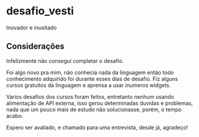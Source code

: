 # desafio_vesti

Inovador e inusitado

## Considerações

Infelizmente não consegui completar o desafio.

Foi algo novo pra mim, não conhecia nada da linguagem então todo conhecimento adquirido foi durante esses dias de desafio.
Fiz alguns cursos gratuitos da linguagem e aprensa a usar inumeros widgets.

Varios desafios dos cursos foram feitos, entretanto nenhum usando alimentação de API externa, isso gerou determinadas duvidas e problemas, nada que um pouco mais de estudo não solucionasse, porém, o tempo acabo.

Espero ser avaliado, e chamado para uma entrevista, desde já, agradeço!
